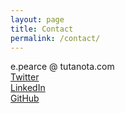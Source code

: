 ```yaml
---
layout: page
title: Contact
permalink: /contact/
---
```

e.pearce @ tutanota.com  
[Twitter](http://twitter.com/ediepearce2501)  
[LinkedIn](https://www.linkedin.com/in/edie-pearce/)  
[GitHub](https://github.com/eadpearce)

